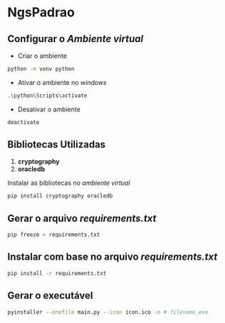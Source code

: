 # NgsPadrao

## Configurar o *Ambiente virtual*

* Criar o ambiente

```cmd
python -m venv python
```

* Ativar o ambiente no *windows*

```bash
.\python\Scripts\activate
```

* Desativar o ambiente

```bash
deactivate
```

## Bibliotecas Utilizadas

1. **cryptography**
1. **oracledb**

Instalar as bibliotecas no *ambiente virtual*

```bash
pip install cryptography oracledb
```

## Gerar o arquivo *requirements.txt*

```bash
pip freeze > requirements.txt
```

## Instalar com base no arquivo *requirements.txt*

```bash
pip install -r requirements.txt
```

## Gerar o executável

```bash
pyinstaller --onefile main.py --icon icon.ico -n # filename_exe
```
